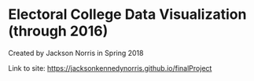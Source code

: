 # Electoral College Data Visualization (through 2016) 
Created by Jackson Norris in Spring 2018 


Link to site: https://jacksonkennedynorris.github.io/finalProject
